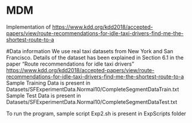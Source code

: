 # MDM
Implementation of https://www.kdd.org/kdd2018/accepted-papers/view/route-recommendations-for-idle-taxi-drivers-find-me-the-shortest-route-to-a

#Data information
We use real taxi datasets from New York and San Francisco. 
Details of the dataset has been explained in Section 6.1 in the paper “Route recommendations for idle taxi drivers” https://www.kdd.org/kdd2018/accepted-papers/view/route-recommendations-for-idle-taxi-drivers-find-me-the-shortest-route-to-a
Sample Training Data is present in Datasets/SFExperimentData.Normal10/CompleteSegmentDataTrain.txt
Sample Test Data is present in Datasets/SFExperimentData.Normal10/CompleteSegmentDataTest.txt

To run the program, sample script Exp2.sh is present in ExpScripts folder

